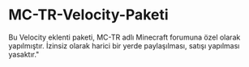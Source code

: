 # MC-TR-Velocity-Paketi

Bu Velocity eklenti paketi, MC-TR adlı Minecraft forumuna özel olarak yapılmıştır. İzinsiz olarak harici bir yerde paylaşılması, satışı yapılması yasaktır."
